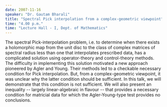 ```yaml
---
date: 2007-11-16
speaker: "Dr. Gautam Bharali"
title: "Spectral Pick interpolation from a complex-geometric viewpoint"
time: "4.00 p.m." 
time: "Lecture Hall - I, Dept. of Mathematics"
---
```

The spectral Pick-interpolation problem, i.e. to determine when 
there exists a holomorphic map from the unit disc to the class of complex 
matrices of spectral radius less than one that interpolates prescribed 
data, has a complicated solution using operator-theory and control-theory 
methods. The difficulty in implementing this solution motivated a new 
approach pioneered by Agler and Young. Their methods led to a checkable 
necessary condition for Pick interpolation. But, from a complex-geometric 
viewpoint, it was unclear why the latter condition should be sufficient. 
In this talk, we will demonstrate that this condition is not sufficient. 
We will also present an inequality -- largely linear-algebraic in flavour 
-- that provides a necessary condition for matricial data for which the 
Agler-Young-type test provides no conclusions.
